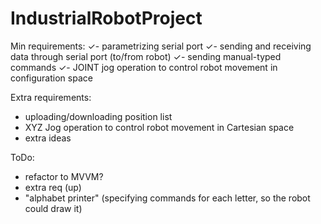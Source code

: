 ﻿# IndustrialRobotProject

Min requirements:
✓- parametrizing serial port 
✓- sending and receiving data through serial port (to/from robot)
✓- sending manual-typed commands
✓- JOINT jog operation to control robot movement in configuration space

Extra requirements:
- uploading/downloading position list
- XYZ Jog operation to control robot movement in Cartesian space
- extra ideas

ToDo:
- refactor to MVVM?
- extra req (up)
- "alphabet printer" (specifying commands for each letter, so the robot could draw it)
